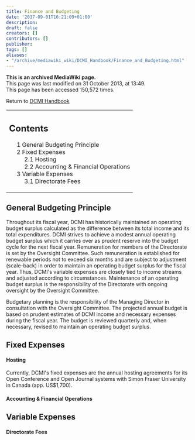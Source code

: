 ```yaml
---
title: Finance and Budgeting
date: '2017-09-01T16:21:09+01:00'
description: 
draft: false
creators: []
contributors: []
publisher: 
tags: []
aliases:
- "/archive/mediawiki_wiki/DCMI_Handbook/Finance_and_Budgeting.html"
---
```


 **This is an archived MediaWiki page.**  
This page was last modified on 31 October 2013, at 13:49.  
This page has been accessed 150,572 times.

Return to [DCMI Handbook](/archive/mediawiki_wiki/DCMI_Handbook "DCMI Handbook")

<table id="toc" class="toc">
  <tr>
    <td>
      <div id="toctitle">
        <h2>Contents</h2>
      </div>
      <ul>
        <li class="toclevel-1 tocsection-1"><a href="#General_Budgeting_Principle"><span class="tocnumber">1</span> <span class="toctext">General Budgeting Principle</span></a></li>
        <li class="toclevel-1 tocsection-2">
          <a href="#Fixed_Expenses"><span class="tocnumber">2</span> <span class="toctext">Fixed Expenses</span></a>
          <ul>
            <li class="toclevel-2 tocsection-3"><a href="#Hosting"><span class="tocnumber">2.1</span> <span class="toctext">Hosting</span></a></li>
            <li class="toclevel-2 tocsection-4"><a href="#Accounting_.26_Financial_Operations"><span class="tocnumber">2.2</span> <span class="toctext">Accounting &amp; Financial Operations</span></a></li>
          </ul>
        </li>
        <li class="toclevel-1 tocsection-5">
          <a href="#Variable_Expenses"><span class="tocnumber">3</span> <span class="toctext">Variable Expenses</span></a>
          <ul>
            <li class="toclevel-2 tocsection-6"><a href="#Directorate_Fees"><span class="tocnumber">3.1</span> <span class="toctext">Directorate Fees</span></a></li>
          </ul>
        </li>
      </ul>
    </td>
  </tr>
</table>


## General Budgeting Principle 

Throughout its fiscal year, DCMI has historically maintained an operating budget surplus calculated as the difference between its total income and its total expenditures. DCMI strives to achieve a modest annual operating budget surplus which it carries over as prudent reserve into the budget cycle for the next fiscal year. Remuneration for members of the Directorate is set by the Oversight Committee. Such remuneration is established for renewable periods not to exceed six months and are subject to adjustment (scale-back) in order to maintain an operating budget surplus for the fiscal year. Thus, DCMI's variable expenses are closely tied to income streams and adjusted according to circumstances. Maintenance of an operating budget surplus is the responsibility of the Directorate with ongoing oversight by the Oversight Committee.

Budgetary planning is the responsibility of the Managing Director in consultation with the Oversight Committee. The projected annual budget is based on prudent estimates of DCMI income and necessary expenses during the fiscal year. The budget is reviewed quarterly and, when necessary, revised to maintain an operating budget surplus.

## Fixed Expenses 

#### Hosting 

Currently, DCMI's fixed expenses are the annual hosting agreements for its Open Conference and Open Journal systems with Simon Fraser University in Canada (app. US$1,700).

#### Accounting & Financial Operations 

## Variable Expenses 

#### Directorate Fees 

